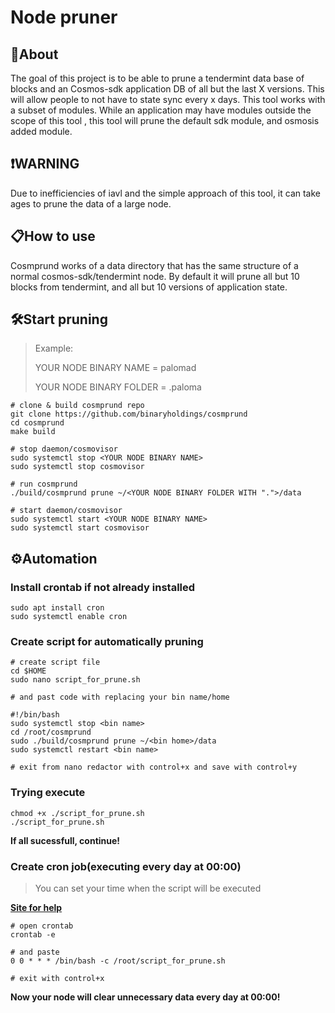 # Node pruner

## 📝About
The goal of this project is to be able to prune a tendermint data base of blocks and an Cosmos-sdk application DB of all but the last X versions. This will allow people to not have to state sync every x days. This tool works with a subset of modules. While an application may have modules outside the scope of this tool , this tool will prune the default sdk module, and osmosis added module.

## ❗️WARNING
Due to inefficiencies of iavl and the simple approach of this tool, it can take ages to prune the data of a large node.

## 📋How to use
Cosmprund works of a data directory that has the same structure of a normal cosmos-sdk/tendermint node. By default it will prune all but 10 blocks from tendermint, and all but 10 versions of application state.

## 🛠Start pruning
>Example:
>
>YOUR NODE BINARY NAME = palomad
>
>YOUR NODE BINARY FOLDER = .paloma
```
# clone & build cosmprund repo
git clone https://github.com/binaryholdings/cosmprund
cd cosmprund
make build
​
# stop daemon/cosmovisor
sudo systemctl stop <YOUR NODE BINARY NAME>
sudo systemctl stop cosmovisor
​
# run cosmprund 
./build/cosmprund prune ~/<YOUR NODE BINARY FOLDER WITH ".">/data 
​
# start daemon/cosmovisor
sudo systemctl start <YOUR NODE BINARY NAME>
sudo systemctl start cosmovisor
```

## ⚙️Automation
### Install crontab if not already installed
```
sudo apt install cron
sudo systemctl enable cron
```

### Create script for automatically pruning
```
# create script file
cd $HOME
sudo nano script_for_prune.sh
​
# and past code with replacing your bin name/home
​
#!/bin/bash
sudo systemctl stop <bin name>
cd /root/cosmprund
sudo ./build/cosmprund prune ~/<bin home>/data
sudo systemctl restart <bin name>
​
# exit from nano redactor with control+x and save with control+y
```

### Trying execute
```
chmod +x ./script_for_prune.sh
./script_for_prune.sh
```
**If all sucessfull, continue!**

### Create cron job(executing every day at 00:00)
>You can set your time when the script will be executed 
>
**[Site for help](​https://crontab.guru/)** 
```
# open crontab
crontab -e
​
# and paste
0 0 * * * /bin/bash -c /root/script_for_prune.sh
​
# exit with control+x
```
**Now your node will clear unnecessary data every day at 00:00!**
